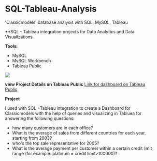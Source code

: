 # SQL-Tableau-Analysis
'Classicmodels' database analysis with SQL, MySQL, Tableau

**SQL - Tableau integration projects for Data Analytics and Data Visualizations.

**Tools:**
- MySQL
- MySQL Workbench
- Tableau Public

![](Dashboard1.png)

**view Project Details on Tableau Public**
[Link for dashboard on Tableau Public](https://public.tableau.com/views/SQL_16020808667740/Dashboard1?:language=en&:display_count=y&publish=yes&:origin=viz_share_link)

**Project**

 I used with SQL +Tableau integration to create a Dashboard for Classicmodels with the help of queries and visualizing in Tabluea
 for answering the following questions:

- how many customers are in each office?
- What is the average of  sales from different countries for each year, starting from 2003?
- who's the top sale representative for 2005? 
- What is the average payment per customer within a certain credit limit range (for example: platinum = credit limit>100000)?
